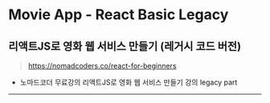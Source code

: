 # Movie App - React Basic Legacy

## 리액트JS로 영화 웹 서비스 만들기 (레거시 코드 버전)

> https://nomadcoders.co/react-for-beginners

- 노마드코더 무료강의 리액트JS로 영화 웹 서비스 만들기 강의 legacy part

---

